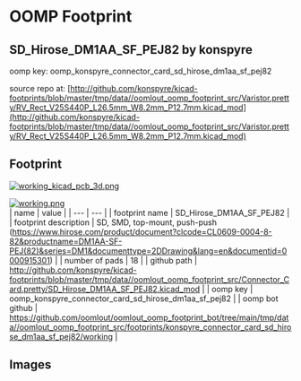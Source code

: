 # OOMP Footprint  
## SD_Hirose_DM1AA_SF_PEJ82  by konspyre  
  
oomp key: oomp_konspyre_connector_card_sd_hirose_dm1aa_sf_pej82  
  
source repo at: [http://github.com/konspyre/kicad-footprints/blob/master/tmp/data//oomlout_oomp_footprint_src/Varistor.pretty/RV_Rect_V25S440P_L26.5mm_W8.2mm_P12.7mm.kicad_mod](http://github.com/konspyre/kicad-footprints/blob/master/tmp/data//oomlout_oomp_footprint_src/Varistor.pretty/RV_Rect_V25S440P_L26.5mm_W8.2mm_P12.7mm.kicad_mod)  
## Footprint  
  
[![working_kicad_pcb_3d.png](working_kicad_pcb_3d_600.png)](working_kicad_pcb_3d.png)  
  
[![working.png](working_600.png)](working.png)  
| name | value | 
| --- | --- | 
| footprint name | SD_Hirose_DM1AA_SF_PEJ82 | 
| footprint description | SD, SMD, top-mount, push-push (https://www.hirose.com/product/document?clcode=CL0609-0004-8-82&productname=DM1AA-SF-PEJ(82)&series=DM1&documenttype=2DDrawing&lang=en&documentid=0000915301) | 
| number of pads | 18 | 
| github path | http://github.com/konspyre/kicad-footprints/blob/master/tmp/data//oomlout_oomp_footprint_src/Connector_Card.pretty/SD_Hirose_DM1AA_SF_PEJ82.kicad_mod | 
| oomp key | oomp_konspyre_connector_card_sd_hirose_dm1aa_sf_pej82 | 
| oomp bot github | https://github.com/oomlout/oomlout_oomp_footprint_bot/tree/main/tmp/data//oomlout_oomp_footprint_src/footprints/konspyre_connector_card_sd_hirose_dm1aa_sf_pej82/working | 
## Images  
